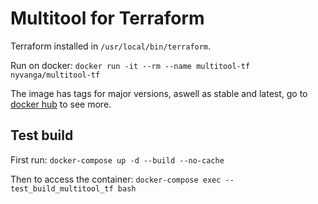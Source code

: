 # Multitool for Terraform

Terraform installed in `/usr/local/bin/terraform`.

Run on docker: ```docker run -it --rm --name multitool-tf nyvanga/multitool-tf```

The image has tags for major versions, aswell as stable and latest, go to [docker hub](https://hub.docker.com/r/nyvanga/multitool-tf/tags) to see more.

## Test build

First run: ```docker-compose up -d --build --no-cache```

Then to access the container: ```docker-compose exec -- test_build_multitool_tf bash```
